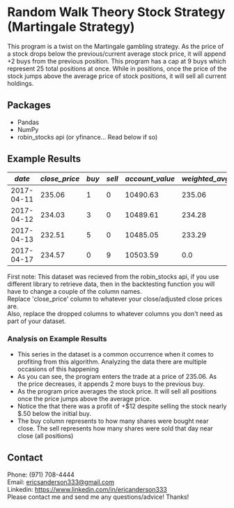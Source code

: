 # Random Walk Theory Stock Strategy (Martingale Strategy)
This program is a twist on the Martingale gambling strategy. As the price of a stock
drops below the previous/current average stock price, it will append +2
buys from the previous position. This program has a cap at 9 buys which represent
25 total positions at once. While in positions, once the price of the stock
jumps above the average price of stock positions, it will sell all current holdings.

## Packages
* Pandas
* NumPy
* robin_stocks api (or yfinance... Read below if so)

## Example Results
 *date* | *close_price* | *buy* | *sell* | *account_value* | *weighted_avg*
 |------|---------------|-------|--------|-----------------|--------------|
 2017-04-11 | 235.06 | 1 | 0 | 10490.63 | 235.06 |
 2017-04-12 | 234.03| 3 | 0 | 10489.61 | 234.28 |
 2017-04-13 | 232.51 | 5 | 0 | 10485.05 | 233.29 |
 2017-04-17 | 234.57 | 0 | 9 | 10503.59 | 0.0 |
 First note: This dataset was recieved from the robin_stocks api, if you use 
 different library to retrieve data, then in the backtesting function you will 
 have to change a couple of the column names. <br />
 Replace 'close_price' column to whatever your close/adjusted close prices are. <br />
 Also, replace the dropped columns to whatever columns you don't need as part of 
 your dataset. 
 
### Analysis on Example Results
* This series in the dataset is a common occurrence when it comes to profiting
from this algorithm. Analyzing the data there are multiple occasions of this happening
* As you can see, the program enters the trade at a price of 235.06.
 As the price decreases, it appends 2 more buys to the previous buy.
* As the program price averages the stock price. It will sell all
positions once the price jumps above the average price. 
* Notice the that there was a profit of +$12 despite selling 
the stock nearly $.50 below the initial buy.
* The buy column represents to how many shares were bought near close. The sell represents how many shares were 
sold that day near close (all positions)

## Contact
 Phone: (971) 708-4444<br />
 Email: ericsanderson333@gmail.com<br />
 Linkedin: https://www.linkedin.com/in/ericanderson333 <br />
 Please contact me and send me any questions/advice! Thanks!
 
